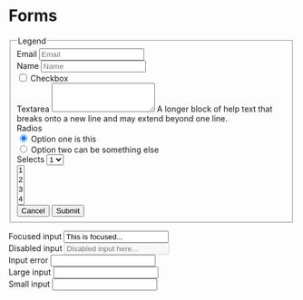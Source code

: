 <h1 class="styleguide--header">Forms</h1>


<form class="form__horizontal">
  <fieldset>
    <legend>Legend</legend>
    <div class="form__group">
      <label for="inputEmail" class="control--label">Email</label>
      <input type="text" class="form--control" id="inputEmail" placeholder="Email">
    </div>
    <div class="form__group">
      <label for="inputName" class="control--label">Name</label>
      <input type="name" class="form--control" id="inputName" placeholder="Name">
      <div class="checkbox">
        <label>
          <input type="checkbox"> Checkbox
        </label>
      </div>
    </div>
    <div class="form__group">
      <label for="textArea" class="control--label">Textarea</label>
      <textarea class="form--control" rows="3" id="textArea"></textarea>
      <span class="help--block">A longer block of help text that breaks onto a new line and may extend beyond one line.</span>
    </div>
    <div class="form__group">
      <label class="control--label">Radios</label>
      <div class="radio">
        <label>
          <input type="radio" name="optionsRadios" id="optionsRadios1" value="option1" checked="">
          Option one is this
        </label>
      </div>
      <div class="radio">
        <label>
          <input type="radio" name="optionsRadios" id="optionsRadios2" value="option2">
          Option two can be something else
        </label>
      </div>
    </div>
    <div class="form__group">
      <label for="select" class="control--label">Selects</label>
        <select class="form--control" id="select">
          <option>1</option>
          <option>2</option>
          <option>3</option>
          <option>4</option>
          <option>5</option>
        </select>
        <br>
        <select multiple="" class="form--control">
          <option>1</option>
          <option>2</option>
          <option>3</option>
          <option>4</option>
          <option>5</option>
        </select>
    </div>
    <div class="form__group">
      <button class="btn btn--gamma">Cancel</button> 
      <button type="submit" class="btn">Submit</button> 
    </div>
  </fieldset>
</form>


<form class="">
  <div class="form__group">
    <label class="control--label" for="focusedInput">Focused input</label>
    <input class="form--control" id="focusedInput" type="text" value="This is focused...">
  </div>
  <div class="form__group">
    <label class="control--label" for="disabledInput">Disabled input</label>
    <input class="form--control" id="disabledInput" type="text" placeholder="Disabled input here..." disabled="">
  </div>
  <div class="form__group has--error">
    <label class="control--label" for="inputError">Input error</label>
    <input type="text" class="form--control" id="inputError">
  </div>
  <div class="form__group">
    <label class="control--label" for="inputLarge">Large input</label>
    <input class="form--control input-lg" type="text" id="inputLarge">
  </div>
  <div class="form__group">
    <label class="control--label" for="inputSmall">Small input</label>
    <input class="form--control input-sm" type="text" id="inputSmall">
  </div>
</form>